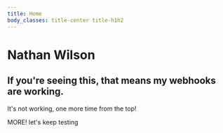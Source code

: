 ```yaml
---
title: Home
body_classes: title-center title-h1h2
---
```


# Nathan Wilson

## If you're seeing this, that means my webhooks are working.

It's not working, one more time from the top!

MORE!
 let's keep testing
